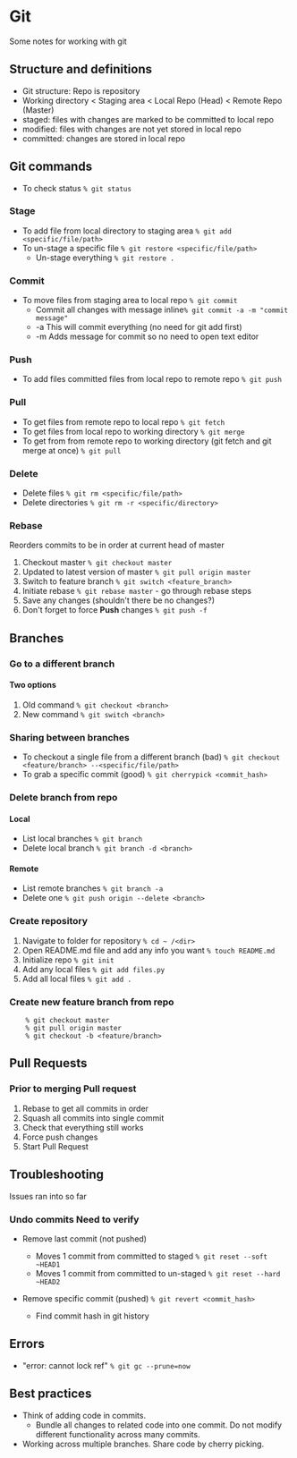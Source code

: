 # Git
Some notes for working with git

## Structure and definitions
- Git structure: Repo is repository
- Working directory < Staging area < Local Repo (Head) < Remote Repo (Master) 
- staged: files with changes are marked to be committed to local repo
- modified: files with changes are not yet stored in local repo
- committed: changes are stored in local repo

## Git commands
- To check status ```% git status```

### Stage
- To add file from local directory to staging area ```% git add <specific/file/path>```
- To un-stage a specific file ```% git restore <specific/file/path>```
    - Un-stage everything ```% git restore .```

### Commit
- To move files from staging area to local repo ```% git commit```
    - Commit all changes with message inline```% git commit -a -m "commit message"```
    - -a This will commit everything (no need for git add first)
    - -m Adds message for commit so no need to open text editor

### Push
- To add files committed files from local repo to remote repo ```% git push```

### Pull
- To get files from remote repo to local repo ```% git fetch```
- To get files from local repo to working directory ```% git merge```
- To get from from remote repo to working directory (git fetch and git merge at once) ```% git pull```

### Delete
- Delete files ```% git rm <specific/file/path>```
- Delete directories ```% git rm -r <specific/directory>```        

### Rebase
Reorders commits to be in order at current head of master
1. Checkout master ```% git checkout master```
2. Updated to latest version of master ```% git pull origin master```
3. Switch to feature branch ```% git switch <feature_branch>```
4. Initiate rebase ```% git rebase master```
        - go through rebase steps
5. Save any changes (shouldn't there be no changes?)
6. Don't forget to force **Push** changes ```% git push -f```

## Branches

### Go to a different branch
#### Two options
1. Old command ```% git checkout <branch>```
2. New command ```% git switch <branch>```

### Sharing between branches
- To checkout a single file from a different branch (bad) ```% git checkout <feature/branch> --<specific/file/path>```
- To grab a specific commit (good) ```% git cherrypick <commit_hash>```

### Delete branch from repo
#### Local
- List local branches ```% git branch```
- Delete local branch ```% git branch -d <branch>```
#### Remote
- List remote branches ```% git branch -a```
- Delete one ```% git push origin --delete <branch>```

### Create repository
1. Navigate to folder for repository ```% cd ~ /<dir>```
2. Open README.md file and add any info you want ```% touch README.md```
3. Initialize repo ```% git init```
4. Add any local files ```% git add files.py```
5. Add all local files ```% git add .```

### Create new feature branch from repo
```
    % git checkout master
    % git pull origin master
    % git checkout -b <feature/branch>
```

## Pull Requests

### Prior to merging Pull request
1. Rebase to get all commits in order
2. Squash all commits into single commit
3. Check that everything still works
4. Force push changes
3. Start Pull Request

## Troubleshooting
Issues ran into so far

### Undo commits  **Need to verify**

- Remove last commit (not pushed)
    - Moves 1 commit from committed to staged ```% git reset --soft ~HEAD1```
    - Moves 1 commit from committed to un-staged ```% git reset --hard ~HEAD2```

- Remove specific commit (pushed) ```% git revert <commit_hash>```
    - Find commit hash in git history

## Errors
- "error: cannot lock ref" ```% git gc --prune=now```

## Best practices
- Think of adding code in commits. 
    - Bundle all changes to related code into one commit. Do not modify different functionality across many commits. 
- Working across multiple branches. Share code by cherry picking. 
